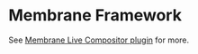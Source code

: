 # Membrane Framework

See [Membrane Live Compositor plugin](https://github.com/membraneframework/membrane_live_compositor_plugin) for more.
